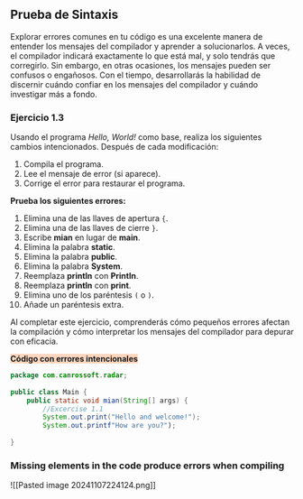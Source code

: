 ## Prueba de Sintaxis

Explorar errores comunes en tu código es una excelente manera de entender los mensajes del compilador y aprender a solucionarlos. A veces, el compilador indicará exactamente lo que está mal, y solo tendrás que corregirlo. Sin embargo, en otras ocasiones, los mensajes pueden ser confusos o engañosos. Con el tiempo, desarrollarás la habilidad de discernir cuándo confiar en los mensajes del compilador y cuándo investigar más a fondo.

### **Ejercicio 1.3**

Usando el programa _Hello, World!_ como base, realiza los siguientes cambios intencionados. Después de cada modificación:
1. Compila el programa.
2. Lee el mensaje de error (si aparece).
3. Corrige el error para restaurar el programa.

**Prueba los siguientes errores:**
1. Elimina una de las llaves de apertura `{`.
2. Elimina una de las llaves de cierre `}`.
3. Escribe **mian** en lugar de **main**.
4. Elimina la palabra **static**.
5. Elimina la palabra **public**.
6. Elimina la palabra **System**.
7. Reemplaza **println** con **Println**.
8. Reemplaza **println** con **print**.
9. Elimina uno de los paréntesis `(` o `)`.
10. Añade un paréntesis extra.

Al completar este ejercicio, comprenderás cómo pequeños errores afectan la compilación y cómo interpretar los mensajes del compilador para depurar con eficacia.

<span style="font-weight:bold; background:rgba(255, 183, 139, 0.55)">Código con errores intencionales</span>
```java
package com.canrossoft.radar;  
  
public class Main {  
    public static void mian(String[] args) {  
        //Excercise 1.1  
        System.out.print("Hello and welcome!");  
        System.out.printf"How are you?");  
    
}
```

### Missing elements in the code produce errors when compiling
![[Pasted image 20241107224124.png]]